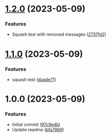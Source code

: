 # [1.2.0](https://github.com/Ugikie/test_cicd/compare/v1.1.0...v1.2.0) (2023-05-09)


### Features

* Squash test with removed messages ([2737fd2](https://github.com/Ugikie/test_cicd/commit/2737fd26ac83bd2445e374184ea94b30d49613f3))

# [1.1.0](https://github.com/Ugikie/test_cicd/compare/v1.0.0...v1.1.0) (2023-05-09)


### Features

* squash test ([daade71](https://github.com/Ugikie/test_cicd/commit/daade71f477001267b2d50675f7c25d2e54d3e01))

# 1.0.0 (2023-05-09)


### Features

* Initial commit ([97c9e4b](https://github.com/Ugikie/test_cicd/commit/97c9e4b08aefff904f5227dff2271d926c686604))
* Update readme ([bfa7869](https://github.com/Ugikie/test_cicd/commit/bfa7869ab392f674ac2dc3b981a73e3c8565a003))

